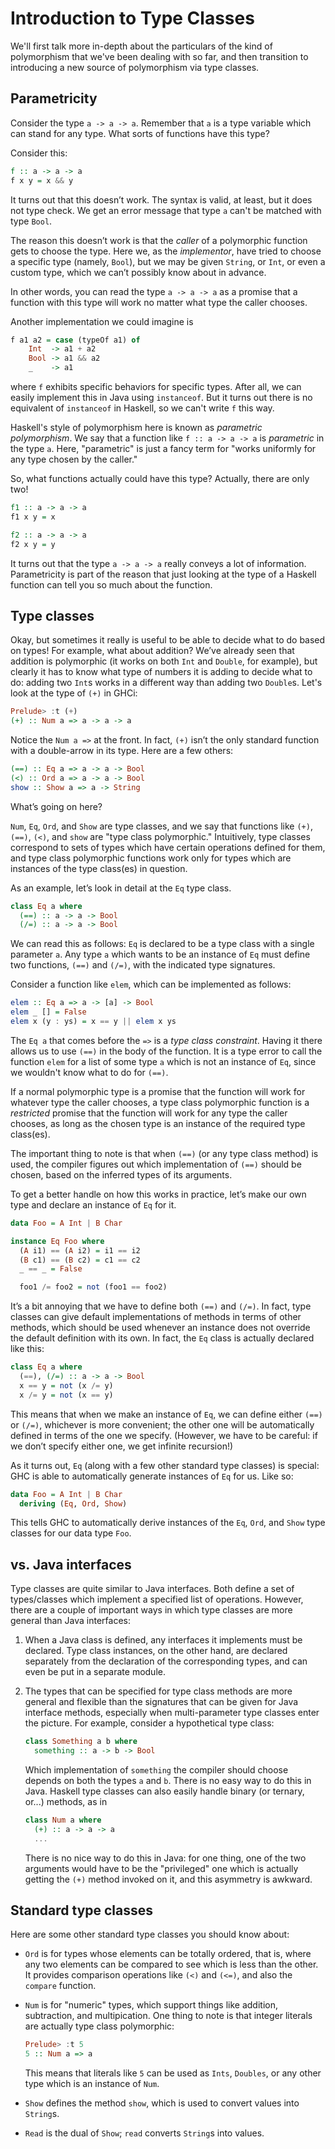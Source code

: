 # Introduction to Type Classes

We'll first talk more in-depth about the particulars of the kind of polymorphism that we've been dealing with so far, and then transition to introducing a new source of polymorphism via type classes.

## Parametricity

Consider the type `a -> a -> a`. Remember that `a` is a type variable which can stand for any type. What sorts of functions have this type?

Consider this:

```Haskell
f :: a -> a -> a
f x y = x && y
```

It turns out that this doesn’t work. The syntax is valid, at least, but it does not type check. We get an error message that type `a` can't be matched with type `Bool`.

The reason this doesn’t work is that the _caller_ of a polymorphic function gets to choose the type. Here we, as the _implementor_, have tried to choose a specific type (namely, `Bool`), but we may be given `String`, or `Int`, or even a custom type, which we can’t possibly know about in advance.

In other words, you can read the type `a -> a -> a` as a promise that a function with this type will work no matter what type the caller chooses.

Another implementation we could imagine is

```Haskell
f a1 a2 = case (typeOf a1) of
    Int  -> a1 + a2
    Bool -> a1 && a2
    _    -> a1
```

where `f` exhibits specific behaviors for specific types. After all, we can easily implement this in Java using `instanceof`. But it turns out there is no equivalent of `instanceof` in Haskell, so we can't write `f` this way.

Haskell's style of polymorphism here is known as _parametric polymorphism_. We say that a function like `f :: a -> a -> a` is _parametric_ in the type `a`. Here, "parametric" is just a fancy term for "works uniformly for any type chosen by the caller."

So, what functions actually could have this type? Actually, there are only two!

```Haskell
f1 :: a -> a -> a
f1 x y = x

f2 :: a -> a -> a
f2 x y = y
```

It turns out that the type `a -> a -> a` really conveys a lot of information. Parametricity is part of the reason that just looking at the type of a Haskell function can tell you so much about the function.

## Type classes

Okay, but sometimes it really is useful to be able to decide what to do based on types! For example, what about addition? We’ve already seen that addition is polymorphic (it works on both `Int` and `Double`, for example), but clearly it has to know what type of numbers it is adding to decide what to do: adding two `Int`s works in a different way than adding two `Double`s. Let's look at the type of `(+)` in GHCi:

```Haskell
Prelude> :t (+)
(+) :: Num a => a -> a -> a
```

Notice the `Num a =>` at the front. In fact, `(+)` isn’t the only standard function with a double-arrow in its type. Here are a few others:

```Haskell
(==) :: Eq a => a -> a -> Bool
(<) :: Ord a => a -> a -> Bool
show :: Show a => a -> String
```

What’s going on here?

`Num`, `Eq`, `Ord`, and `Show` are type classes, and we say that functions like `(+)`, `(==)`, `(<)`, and `show` are "type class polymorphic." Intuitively, type classes correspond to sets of types which have certain operations defined for them, and type class polymorphic functions work only for types which are instances of the type class(es) in question.

As an example, let’s look in detail at the `Eq` type class.

```Haskell
class Eq a where
  (==) :: a -> a -> Bool
  (/=) :: a -> a -> Bool
```

We can read this as follows: `Eq` is declared to be a type class with a single parameter `a`. Any type `a` which wants to be an instance of `Eq` must define two functions, `(==)` and `(/=)`, with the indicated type signatures.

Consider a function like `elem`, which can be implemented as follows:

```Haskell
elem :: Eq a => a -> [a] -> Bool
elem _ [] = False
elem x (y : ys) = x == y || elem x ys
```

The `Eq a` that comes before the `=>` is a _type class constraint_. Having it there allows us to use `(==)` in the body of the function. It is a type error to call the function `elem` for a list of some type `a` which is not an instance of `Eq`, since we wouldn't know what to do for `(==)`.

If a normal polymorphic type is a promise that the function will work for whatever type the caller chooses, a type class polymorphic function is a _restricted_ promise that the function will work for any type the caller chooses, as long as the chosen type is an instance of the required type class(es).

The important thing to note is that when `(==)` (or any type class method) is used, the compiler figures out which implementation of `(==)` should be chosen, based on the inferred types of its arguments.

To get a better handle on how this works in practice, let’s make our own type and declare an instance of `Eq` for it.

```Haskell
data Foo = A Int | B Char

instance Eq Foo where
  (A i1) == (A i2) = i1 == i2
  (B c1) == (B c2) = c1 == c2
  _ == _ = False

  foo1 /= foo2 = not (foo1 == foo2)
```

It’s a bit annoying that we have to define both `(==)` and `(/=)`. In fact, type classes can give default implementations of methods in terms of other methods, which should be used whenever an instance does not override the default definition with its own. In fact, the `Eq` class is actually declared like this:

```Haskell
class Eq a where
  (==), (/=) :: a -> a -> Bool
  x == y = not (x /= y)
  x /= y = not (x == y)
```

This means that when we make an instance of `Eq`, we can define either `(==)` or `(/=)`, whichever is more convenient; the other one will be automatically defined in terms of the one we specify. (However, we have to be careful: if we don’t specify either one, we get infinite recursion!)

As it turns out, `Eq` (along with a few other standard type classes) is special: GHC is able to automatically generate instances of `Eq` for us. Like so:

```Haskell
data Foo = A Int | B Char
  deriving (Eq, Ord, Show)
```

This tells GHC to automatically derive instances of the `Eq`, `Ord`, and `Show` type classes for our data type `Foo`.

## vs. Java interfaces

Type classes are quite similar to Java interfaces. Both define a set of types/classes which implement a specified list of operations. However, there are a couple of important ways in which type classes are more general than Java interfaces:

1. When a Java class is defined, any interfaces it implements must be declared. Type class instances, on the other hand, are declared separately from the declaration of the corresponding types, and can even be put in a separate module.

2. The types that can be specified for type class methods are more general and flexible than the signatures that can be given for Java interface methods, especially when multi-parameter type classes enter the picture. For example, consider a hypothetical type class:

    ```Haskell
    class Something a b where
      something :: a -> b -> Bool
    ```

    Which implementation of `something` the compiler should choose depends on both the types `a` and `b`. There is no easy way to do this in Java. Haskell type classes can also easily handle binary (or ternary, or...) methods, as in

    ```Haskell
    class Num a where
      (+) :: a -> a -> a
      ...
    ```

    There is no nice way to do this in Java: for one thing, one of the two arguments would have to be the "privileged" one which is actually getting the `(+)` method invoked on it, and this asymmetry is awkward.

## Standard type classes

Here are some other standard type classes you should know about:

-   `Ord` is for types whose elements can be totally ordered, that is, where any two elements can be compared to see which is less than the other. It provides comparison operations like `(<)` and `(<=)`, and also the `compare` function.

-   `Num` is for "numeric" types, which support things like addition, subtraction, and multipication. One thing to note is that integer literals are actually type class polymorphic:

    ```Haskell
    Prelude> :t 5
    5 :: Num a => a
    ```

    This means that literals like `5` can be used as `Ints`, `Doubles`, or any other type which is an instance of `Num`.

-   `Show` defines the method `show`, which is used to convert values into `String`s.

-   `Read` is the dual of `Show`; `read` converts `String`s into values.
